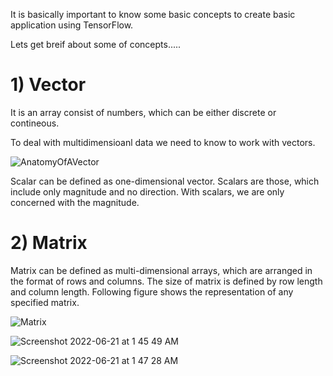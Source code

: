 It is basically important to know some basic concepts to create basic application using TensorFlow.

Lets get breif about some of concepts.....

# 1) Vector

It is an array consist of numbers, which can be either discrete or contineous. 

To deal with multidimensioanl data we need to know to work with vectors.

![AnatomyOfAVector](https://user-images.githubusercontent.com/100178747/174670404-f28ee84b-68f7-470b-adc5-8e42b35ed582.png)

Scalar can be defined as one-dimensional vector. Scalars are those, which include only magnitude and no direction. With scalars, we are only concerned with the magnitude.

# 2) Matrix

Matrix can be defined as multi-dimensional arrays, which are arranged in the format of rows and columns. 
The size of matrix is defined by row length and column length. Following figure shows the representation of any specified matrix.

![Matrix](https://user-images.githubusercontent.com/100178747/174671518-cee17d52-d503-41aa-b8a0-47075c12dcfb.png)


![Screenshot 2022-06-21 at 1 45 49 AM](https://user-images.githubusercontent.com/100178747/174672348-17963537-df16-4f63-b158-a5200435a980.png)

![Screenshot 2022-06-21 at 1 47 28 AM](https://user-images.githubusercontent.com/100178747/174672654-03f1f52f-e64c-4da2-9d36-eece905c0a9b.png)
